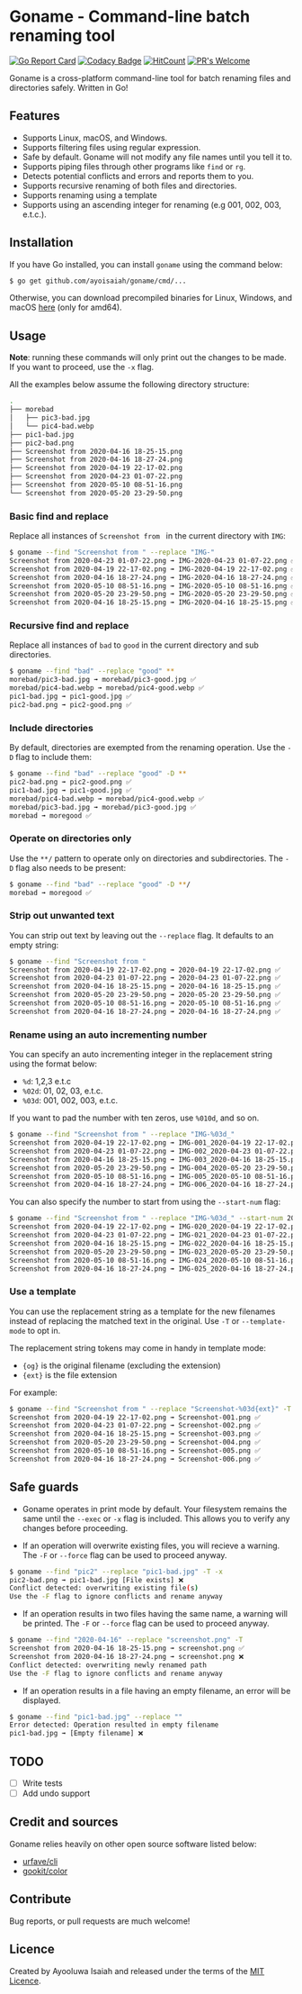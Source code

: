 # Goname - Command-line batch renaming tool
[![Go Report Card](https://goreportcard.com/badge/github.com/ayoisaiah/goname)](https://goreportcard.com/report/github.com/ayoisaiah/goname)
[![Codacy Badge](https://api.codacy.com/project/badge/Grade/7136493cf477467387381890cb25dc9e)](https://www.codacy.com/manual/ayoisaiah/goname?utm_source=github.com&amp;utm_medium=referral&amp;utm_content=ayoisaiah/goname&amp;utm_campaign=Badge_Grade)
[![HitCount](http://hits.dwyl.com/ayoisaiah/goname.svg)](http://hits.dwyl.com/ayoisaiah/goname)
[![PR's Welcome](https://img.shields.io/badge/PRs-welcome-brightgreen.svg?style=flat)](http://makeapullrequest.com)

Goname is a cross-platform command-line tool for batch renaming files and directories safely. Written in Go!

## Features

  - Supports Linux, macOS, and Windows.
  - Supports filtering files using regular expression.
  - Safe by default. Goname will not modify any file names until you tell it to.
  - Supports piping files through other programs like `find` or `rg`.
  - Detects potential conflicts and errors and reports them to you.
  - Supports recursive renaming of both files and directories.
  - Supports renaming using a template
  - Supports using an ascending integer for renaming (e.g 001, 002, 003, e.t.c.).

## Installation

If you have Go installed, you can install `goname` using the command below:

```bash
$ go get github.com/ayoisaiah/goname/cmd/...
```

Otherwise, you can download precompiled binaries for Linux, Windows, and macOS [here](https://github.com/ayoisaiah/goname/releases) (only for amd64).

## Usage

**Note**: running these commands will only print out the changes to be made. If you want to proceed, use the `-x` flag.

All the examples below assume the following directory structure:

```bash
.
├── morebad
│   ├── pic3-bad.jpg
│   └── pic4-bad.webp
├── pic1-bad.jpg
├── pic2-bad.png
├── Screenshot from 2020-04-16 18-25-15.png
├── Screenshot from 2020-04-16 18-27-24.png
├── Screenshot from 2020-04-19 22-17-02.png
├── Screenshot from 2020-04-23 01-07-22.png
├── Screenshot from 2020-05-10 08-51-16.png
└── Screenshot from 2020-05-20 23-29-50.png
```

### Basic find and replace

Replace all instances of `Screenshot from ` in the current directory with `IMG`:

```bash
$ goname --find "Screenshot from " --replace "IMG-"
Screenshot from 2020-04-23 01-07-22.png ➟ IMG-2020-04-23 01-07-22.png ✅
Screenshot from 2020-04-19 22-17-02.png ➟ IMG-2020-04-19 22-17-02.png ✅
Screenshot from 2020-04-16 18-27-24.png ➟ IMG-2020-04-16 18-27-24.png ✅
Screenshot from 2020-05-10 08-51-16.png ➟ IMG-2020-05-10 08-51-16.png ✅
Screenshot from 2020-05-20 23-29-50.png ➟ IMG-2020-05-20 23-29-50.png ✅
Screenshot from 2020-04-16 18-25-15.png ➟ IMG-2020-04-16 18-25-15.png ✅
```

### Recursive find and replace

Replace all instances of `bad` to `good` in the current directory and sub
directories.

```bash
$ goname --find "bad" --replace "good" **
morebad/pic3-bad.jpg ➟ morebad/pic3-good.jpg ✅
morebad/pic4-bad.webp ➟ morebad/pic4-good.webp ✅
pic1-bad.jpg ➟ pic1-good.jpg ✅
pic2-bad.png ➟ pic2-good.png ✅
```

### Include directories

By default, directories are exempted from the renaming operation. Use the `-D`
flag to include them:

```bash
$ goname --find "bad" --replace "good" -D **
pic2-bad.png ➟ pic2-good.png ✅
pic1-bad.jpg ➟ pic1-good.jpg ✅
morebad/pic4-bad.webp ➟ morebad/pic4-good.webp ✅
morebad/pic3-bad.jpg ➟ morebad/pic3-good.jpg ✅
morebad ➟ moregood ✅
```

### Operate on directories only

Use the `**/` pattern to operate only on directories and subdirectories. The `-D` flag also needs to be present:

```bash
$ goname --find "bad" --replace "good" -D **/
morebad ➟ moregood ✅
```

### Strip out unwanted text

You can strip out text by leaving out the `--replace` flag. It defaults to an
empty string:

```bash
$ goname --find "Screenshot from "
Screenshot from 2020-04-19 22-17-02.png ➟ 2020-04-19 22-17-02.png ✅
Screenshot from 2020-04-23 01-07-22.png ➟ 2020-04-23 01-07-22.png ✅
Screenshot from 2020-04-16 18-25-15.png ➟ 2020-04-16 18-25-15.png ✅
Screenshot from 2020-05-20 23-29-50.png ➟ 2020-05-20 23-29-50.png ✅
Screenshot from 2020-05-10 08-51-16.png ➟ 2020-05-10 08-51-16.png ✅
Screenshot from 2020-04-16 18-27-24.png ➟ 2020-04-16 18-27-24.png ✅
```

### Rename using an auto incrementing number

You can specify an auto incrementing integer in the replacement string using the
format below:

  - `%d`: 1,2,3 e.t.c
  - `%02d`: 01, 02, 03, e.t.c.
  - `%03d`: 001, 002, 003, e.t.c.

If you want to pad the number with ten zeros, use `%010d`, and so on.

```bash
$ goname --find "Screenshot from " --replace "IMG-%03d_"
Screenshot from 2020-04-19 22-17-02.png ➟ IMG-001_2020-04-19 22-17-02.png ✅
Screenshot from 2020-04-23 01-07-22.png ➟ IMG-002_2020-04-23 01-07-22.png ✅
Screenshot from 2020-04-16 18-25-15.png ➟ IMG-003_2020-04-16 18-25-15.png ✅
Screenshot from 2020-05-20 23-29-50.png ➟ IMG-004_2020-05-20 23-29-50.png ✅
Screenshot from 2020-05-10 08-51-16.png ➟ IMG-005_2020-05-10 08-51-16.png ✅
Screenshot from 2020-04-16 18-27-24.png ➟ IMG-006_2020-04-16 18-27-24.png ✅
```

You can also specify the number to start from using the `--start-num` flag:

```bash
$ goname --find "Screenshot from " --replace "IMG-%03d_" --start-num 20
Screenshot from 2020-04-19 22-17-02.png ➟ IMG-020_2020-04-19 22-17-02.png ✅
Screenshot from 2020-04-23 01-07-22.png ➟ IMG-021_2020-04-23 01-07-22.png ✅
Screenshot from 2020-04-16 18-25-15.png ➟ IMG-022_2020-04-16 18-25-15.png ✅
Screenshot from 2020-05-20 23-29-50.png ➟ IMG-023_2020-05-20 23-29-50.png ✅
Screenshot from 2020-05-10 08-51-16.png ➟ IMG-024_2020-05-10 08-51-16.png ✅
Screenshot from 2020-04-16 18-27-24.png ➟ IMG-025_2020-04-16 18-27-24.png ✅
```

### Use a template

You can use the replacement string as a template for the new filenames instead of replacing the matched text in the original. Use `-T` or `--template-mode` to opt in.

The replacement string tokens may come in handy in template mode:

  - `{og}` is the original filename (excluding the extension)
  - `{ext}` is the file extension

For example:

```bash
$ goname --find "Screenshot from " --replace "Screenshot-%03d{ext}" -T
Screenshot from 2020-04-19 22-17-02.png ➟ Screenshot-001.png ✅
Screenshot from 2020-04-23 01-07-22.png ➟ Screenshot-002.png ✅
Screenshot from 2020-04-16 18-25-15.png ➟ Screenshot-003.png ✅
Screenshot from 2020-05-20 23-29-50.png ➟ Screenshot-004.png ✅
Screenshot from 2020-05-10 08-51-16.png ➟ Screenshot-005.png ✅
Screenshot from 2020-04-16 18-27-24.png ➟ Screenshot-006.png ✅
```

## Safe guards

  - Goname operates in print mode by default. Your filesystem remains the same until the `--exec` or `-x` flag is included. This allows you to verify any changes before proceeding.

  - If an operation will overwrite existing files, you will recieve a warning. The `-F` or `--force` flag can be used to proceed anyway.

```bash
$ goname --find "pic2" --replace "pic1-bad.jpg" -T -x
pic2-bad.png ➟ pic1-bad.jpg [File exists] ❌
Conflict detected: overwriting existing file(s)
Use the -F flag to ignore conflicts and rename anyway
```

  - If an operation results in two files having the same name, a warning will be printed. The `-F` or `--force` flag can be used to proceed anyway.

```bash
$ goname --find "2020-04-16" --replace "screenshot.png" -T
Screenshot from 2020-04-16 18-25-15.png ➟ screenshot.png ✅
Screenshot from 2020-04-16 18-27-24.png ➟ screenshot.png ❌
Conflict detected: overwriting newly renamed path
Use the -F flag to ignore conflicts and rename anyway
```

  - If an operation results in a file having an empty filename, an error will be displayed.

```bash
$ goname --find "pic1-bad.jpg" --replace ""
Error detected: Operation resulted in empty filename
pic1-bad.jpg ➟ [Empty filename] ❌
```

## TODO

- [ ] Write tests
- [ ] Add undo support

## Credit and sources

Goname relies heavily on other open source software listed below:

  - [urfave/cli](https://github.com/urfave/cli)
  - [gookit/color](https://github.com/gookit/color)

## Contribute

Bug reports, or pull requests are much welcome!

## Licence

Created by Ayooluwa Isaiah and released under the terms of the [MIT Licence](http://opensource.org/licenses/MIT).
